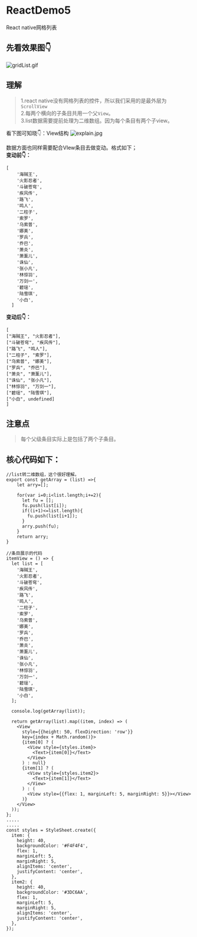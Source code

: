 # ReactDemo5
React native网格列表
## 先看效果图👇
![gridList.gif](https://upload-images.jianshu.io/upload_images/13480509-a0bbad07ef2aaa9a.gif?imageMogr2/auto-orient/strip)
## 理解
> 1.react native没有网格列表的控件，所以我们采用的是最外层为```ScrollView```</br>
> 2.每两个横向的子条目共用一个父```View```。</br>
> 3.list数据需要提前处理为二维数组。因为每个条目有两个子view。

看下图可知晓👇：View结构
![explain.jpg](https://github.com/LuffyHope/ReactDemo5/gridList.gif)

数据方面也同样需要配合VIew条目去做变动。格式如下；</br>
**变动前👇：**
```
[
    '海贼王',
    '火影忍者',
    '斗破苍穹',
    '疾风传',
    '路飞',
    '鸣人',
    '二柱子',
    '索罗',
    '乌索普',
    '娜美',
    '罗兵',
    '乔巴',
    '萧炎',
    '萧薰儿',
    '诛仙',
    '张小凡',
    '林惊羽',
    '万剑一',
    '碧瑶',
    '陆雪琪',
    '小白',
  ]
```
**变动后👇：**
```
[
["海贼王", "火影忍者"], 
["斗破苍穹", "疾风传"], 
["路飞", "鸣人"], 
["二柱子", "索罗"], 
["乌索普", "娜美"], 
["罗兵", "乔巴"], 
["萧炎", "萧薰儿"], 
["诛仙", "张小凡"], 
["林惊羽", "万剑一"], 
["碧瑶", "陆雪琪"], 
["小白", undefined]
]
```
## 注意点
> 每个父级条目实际上是包括了两个子条目。

## 核心代码如下：
```
//list转二维数组，这个很好理解。
export const getArray = (list) =>{
    let arry=[];

    for(var i=0;i<list.length;i+=2){
      let fu = [];
      fu.push(list[i]);
      if((i+1)<=list.length){
        fu.push(list[i+1]);
      }
      arry.push(fu);
    }
    return arry;
}
```
```
//条目展示的代码
itemView = () => {
  let list = [
    '海贼王',
    '火影忍者',
    '斗破苍穹',
    '疾风传',
    '路飞',
    '鸣人',
    '二柱子',
    '索罗',
    '乌索普',
    '娜美',
    '罗兵',
    '乔巴',
    '萧炎',
    '萧薰儿',
    '诛仙',
    '张小凡',
    '林惊羽',
    '万剑一',
    '碧瑶',
    '陆雪琪',
    '小白',
  ];

  console.log(getArray(list));

  return getArray(list).map((item, index) => (
    <View
      style={{height: 50, flexDirection: 'row'}}
      key={index + Math.random()}>
      {item[0] ? (
        <View style={styles.item}>
          <Text>{item[0]}</Text>
        </View>
      ) : null}
      {item[1] ? (
        <View style={styles.item2}>
          <Text>{item[1]}</Text>
        </View>
      ) : (
        <View style={{flex: 1, marginLeft: 5, marginRight: 5}}></View>
      )}
    </View>
  ));
};
.....
.....
const styles = StyleSheet.create({
  item: {
    height: 40,
    backgroundColor: '#F4F4F4',
    flex: 1,
    marginLeft: 5,
    marginRight: 5,
    alignItems: 'center',
    justifyContent: 'center',
  },
  item2: {
    height: 40,
    backgroundColor: '#3DC6AA',
    flex: 1,
    marginLeft: 5,
    marginRight: 5,
    alignItems: 'center',
    justifyContent: 'center',
  },
});
```
